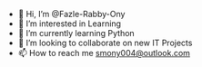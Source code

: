 - 👋 Hi, I’m @Fazle-Rabby-Ony
- 👀 I’m interested in Learning 
- 🌱 I’m currently learning Python
- 💞️ I’m looking to collaborate on new IT Projects
- 📫 How to reach me smony004@outlook.com

<!---
Fazle-Rabby-Ony/Fazle-Rabby-Ony is a ✨ special ✨ repository because its `README.md` (this file) appears on your GitHub profile.
You can click the Preview link to take a look at your changes.
--->
